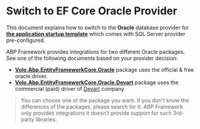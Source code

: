 ﻿# Switch to EF Core Oracle Provider

This document explains how to switch to the **Oracle** database provider for **[the application startup template](Startup-Templates/Application.md)** which comes with SQL Server provider pre-configured.

ABP Framework provides integrations for two different Oracle packages. See one of the following documents based on your provider decision:

* **[Volo.Abp.EntityFrameworkCore.Oracle](Entity-Framework-Core-Oracle-Official.md)** package uses the official & free oracle driver.
* **[Volo.Abp.EntityFrameworkCore.Oracle.Devart](Entity-Framework-Core-Oracle-Devart.md)** package uses the commercial (paid) driver of [Devart](https://www.devart.com/) company.

> You can choose one of the package you want. If you don't know the differences of the packages, please search for it. ABP Framework only provides integrations it doesn't provide support for such 3rd-party libraries.
